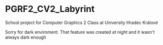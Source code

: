 # PGRF2_CV2_Labyrint
School project for Computer Graphics 2 Class at University Hradec Králové 

Sorry for dark enviroment. That feature was created at night and it wasn't always dark enough
